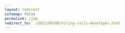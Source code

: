 ```yaml
---
layout: redirect
sitemap: false
permalink: /job
redirect_to:  /2021/09/08/hiring-rails-developer.html
---
```


